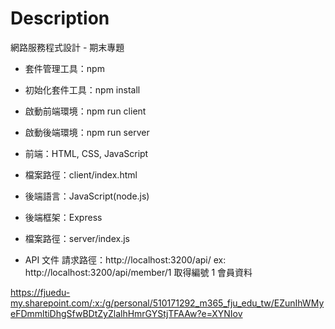 # Description

網路服務程式設計 - 期末專題

- 套件管理工具：npm
- 初始化套件工具：npm install
- 啟動前端環境：npm run client
- 啟動後端環境：npm run server

- 前端：HTML, CSS, JavaScript
- 檔案路徑：client/index.html

- 後端語言：JavaScript(node.js)
- 後端框架：Express
- 檔案路徑：server/index.js

- API 文件
  請求路徑：http://localhost:3200/api/
  ex: http://localhost:3200/api/member/1 取得編號 1 會員資料

https://fjuedu-my.sharepoint.com/:x:/g/personal/510171292_m365_fju_edu_tw/EZunIhWMyeFDmmltiDhgSfwBDtZyZlalhHmrGYStjTFAAw?e=XYNIov
